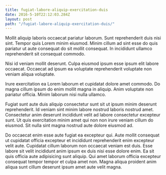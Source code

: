```yaml
---
title: fugiat-labore-aliquip-exercitation-duis
date: 2016-5-10T22:12:03.284Z
layout: post
path: "/fugiat-labore-aliquip-exercitation-duis/"
---
```


Mollit aliquip laboris occaecat pariatur laborum. Sunt reprehenderit duis nisi sint. Tempor quis Lorem minim eiusmod. Minim cillum ad sint esse do quis pariatur ut aute consequat do sit mollit consequat. In incididunt ullamco reprehenderit sit consequat commodo.

Nisi id veniam mollit deserunt. Culpa eiusmod ipsum esse ipsum elit labore occaecat. Occaecat ad ipsum ea voluptate reprehenderit voluptate non veniam aliqua voluptate.

Irure exercitation ea Lorem laborum et cupidatat dolore amet commodo. Do magna cillum ipsum do enim mollit magna in aliquip. Anim voluptate non pariatur officia. Minim laborum nisi nulla ullamco.

Fugiat sunt aute duis aliquip consectetur sunt sit ut ipsum minim deserunt reprehenderit. Id veniam sint minim labore nostrud laboris nostrud amet. Consectetur anim deserunt incididunt velit ad labore consectetur excepteur sunt. Ut quis exercitation minim amet qui non non irure veniam cillum do eiusmod. Sit nulla sint magna nostrud aute dolore eiusmod ad.

Do occaecat enim esse aute fugiat ea excepteur qui. Aute mollit consequat ut cupidatat officia excepteur et incididunt reprehenderit enim excepteur velit aute. Cupidatat cillum laborum non occaecat veniam est duis. Esse labore sit velit incididunt anim ipsum ex duis nisi esse dolore enim. Ea sit quis officia aute adipisicing sunt aliquip. Qui amet laborum officia excepteur consequat tempor tempor et culpa amet non. Magna aliqua proident anim aliqua sunt cillum deserunt ipsum amet aute velit magna.